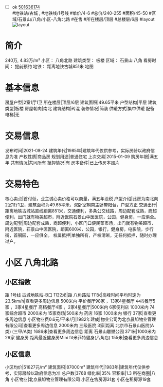 - [ ] ok [501636174](https://bj.5i5j.com/ershoufang/501636174.html)  
 #地铁站/古城 ,  #地铁线/1号线
#单价/4-6 #总价/240-255 #面积/45-50   #区域/石景山/八角/小区-八角北路 #在售 #所在楼层/顶层 #总楼层/6层 #layout 
![layout](http://image2a.5i5j.com/bdir/layout/871e7968e4f14ca1b3d9c5dc4d5f374f.jpg_P5.jpg) 
# 简介 
 240万,  4.83万/m² 
小区： 八角北路
建筑类型： 板楼
区域： 石景山 八角
看房时间： 提前预约
地铁： 距离地铁古城851米 地图
# 基本信息 
 房屋户型|2室1厅1卫
所在楼层|顶层/6层
建筑面积|49.65平米
户型结构|平层
建筑类型|板楼
房屋朝向|南北
建筑结构|砖混
装修情况|简装
供暖方式|集中供暖
配备电梯|无
# 交易信息 
 发布时间|2021-08-24
建筑年代|1985年|建筑年代仅供参考，实际房龄以政府信息为准
产权性质|商品房
规划用途|普通住宅
上次交易|2015-01-09
购房年限|满五年
共有情况|共同所有
抵押情况|有
房本备件|已上传房本照片
# 交易特色 
 核心卖点|首付低，业主诚心卖价格可以商量，满五年没税
户型介绍|此房为南北向2室1厅1卫，建筑面积为49.65平米，双卧室朝南主卧带阳台，户型方正
交通出行|距离地铁古城站直线距离851米，交通便利，多条公交线路，周边配套成熟，商超便利，出门就有物美超市，附近医院石景山中医医院，公园，健身房，一应俱全。
周边配套|周边配套成熟，商超便利，小区门口便民菜市场，出门就有物美超市，附近医院，石景山中医医院，距离600米，公园，银行，健身房，电影院，步行街，首钢园，一应俱全。
权属抵押|单独所有，产权清晰，无任何抵押，随时办理过户。
# 小区 八角北路
## 小区指数 
 距 1号线 古城地铁站-B口 1122米|距 八角路站 111米|高峰时间平均时速为23.5km/h|查看更多周边信息
500米内 平价餐厅98家 ，13家4星餐厅
中档餐厅5家 ，3家4星餐厅
高档餐厅4家 ，2家4星餐厅|500米内 6家便利店
1000米内 74家综合超市
2000米内 15家商场|500米内 药店 16家
1000米内 银行 37家|查看更多周边信息
小区物业费0.6元/平米/月|1982年建成|物业公司为北京晨旭物业管理有限公司|查看更多周边信息
2000米内 三级医院 3家|距离 北京市石景山医院(A类) (三甲/A类) 1686米|查看更多周边信息
距离 石景山雕塑公园 371米|1000米内 29家 健身房
距离最近健身房Mini fit米菲特健身(八角店) 155米|查看更多周边信息
## 小区信息 
 小区均价|51827元/m²
建筑面积|87000m²
建筑年代|1983年|建筑年代仅供参考，实际房龄以政府信息为准
总户数|3768
绿化率|35%
容积率|1.3
所在商圈|八角
小区物业|北京晨旭物业管理有限公司
小区在售房源31套
小区在租房源19套
